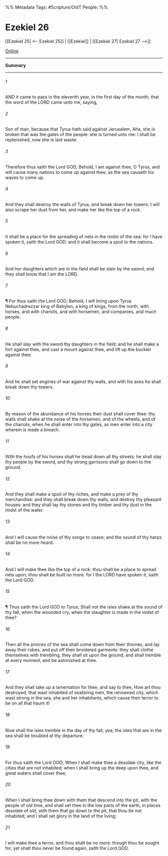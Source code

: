 

%% Metadata
Tags: #Scripture/OldT
People: 
%%
# Ezekiel 26
[[Ezekiel 25| <-- Ezekiel 25]] | [[Ezekiel]] | [[Ezekiel 27| Ezekiel 27 -->]]

[Online](https://churchofjesuschrist.org/study/scriptures/ot/ezek/26?lang=eng)

---
__Summary__



---

###### 1
AND it came to pass in the eleventh year, in the first day of the month, that the word of the LORD came unto me, saying,
###### 2
Son of man, because that Tyrus hath said against Jerusalem, Aha, she is broken that was the gates of the people: she is turned unto me: I shall be replenished, now she is laid waste:
###### 3
Therefore thus saith the Lord GOD; Behold, I am against thee, O Tyrus, and will cause many nations to come up against thee, as the sea causeth his waves to come up.
###### 4
And they shall destroy the walls of Tyrus, and break down her towers: I will also scrape her dust from her, and make her like the top of a rock.
###### 5
It shall be a place for the spreading of nets in the midst of the sea: for I have spoken it, saith the Lord GOD: and it shall become a spoil to the nations.
###### 6
And her daughters which are in the field shall be slain by the sword; and they shall know that I am the LORD.
###### 7
¶ For thus saith the Lord GOD; Behold, I will bring upon Tyrus Nebuchadrezzar king of Babylon, a king of kings, from the north, with horses, and with chariots, and with horsemen, and companies, and much people.
###### 8
He shall slay with the sword thy daughters in the field: and he shall make a fort against thee, and cast a mount against thee, and lift up the buckler against thee.
###### 9
And he shall set engines of war against thy walls, and with his axes he shall break down thy towers.
###### 10
By reason of the abundance of his horses their dust shall cover thee: thy walls shall shake at the noise of the horsemen, and of the wheels, and of the chariots, when he shall enter into thy gates, as men enter into a city wherein is made a breach.
###### 11
With the hoofs of his horses shall he tread down all thy streets: he shall slay thy people by the sword, and thy strong garrisons shall go down to the ground.
###### 12
And they shall make a spoil of thy riches, and make a prey of thy merchandise: and they shall break down thy walls, and destroy thy pleasant houses: and they shall lay thy stones and thy timber and thy dust in the midst of the water.
###### 13
And I will cause the noise of thy songs to cease; and the sound of thy harps shall be no more heard.
###### 14
And I will make thee like the top of a rock: thou shalt be a place to spread nets upon; thou shalt be built no more: for I the LORD have spoken it, saith the Lord GOD.
###### 15
¶ Thus saith the Lord GOD to Tyrus; Shall not the isles shake at the sound of thy fall, when the wounded cry, when the slaughter is made in the midst of thee?
###### 16
Then all the princes of the sea shall come down from their thrones, and lay away their robes, and put off their broidered garments: they shall clothe themselves with trembling; they shall sit upon the ground, and shall tremble at every moment, and be astonished at thee.
###### 17
And they shall take up a lamentation for thee, and say to thee, How art thou destroyed, that wast inhabited of seafaring men, the renowned city, which wast strong in the sea, she and her inhabitants, which cause their terror to be on all that haunt it!
###### 18
Now shall the isles tremble in the day of thy fall; yea, the isles that are in the sea shall be troubled at thy departure.
###### 19
For thus saith the Lord GOD; When I shall make thee a desolate city, like the cities that are not inhabited; when I shall bring up the deep upon thee, and great waters shall cover thee;
###### 20
When I shall bring thee down with them that descend into the pit, with the people of old time, and shall set thee in the low parts of the earth, in places desolate of old, with them that go down to the pit, that thou be not inhabited; and I shall set glory in the land of the living;
###### 21
I will make thee a terror, and thou shalt be no more: though thou be sought for, yet shalt thou never be found again, saith the Lord GOD.



